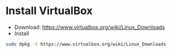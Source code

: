 # Install VirtualBox
- Download: https://www.virtualbox.org/wiki/Linux_Downloads
- Install
```sh
sudo dpkg -t https://www.virtualbox.org/wiki/Linux_Downloads
```